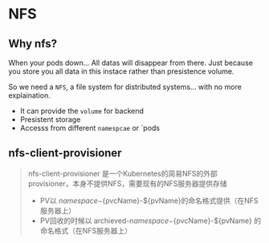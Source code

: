 # NFS

## Why nfs?

When your pods down... All datas will disappear from there.
Just because you store you all data in this instace rather than presistence volume.

So we need a `NFS`, a file system for distributed systems... with no more explaination.

- It can provide the `volume` for backend 
- Presistent storage
- Accesss from different `namespcae` or `pods


## nfs-client-provisioner

>nfs-client-provisioner 是一个Kubernetes的简易NFS的外部provisioner，本身不提供NFS，需要现有的NFS服务器提供存储
>-    PV以 ${namespace}-${pvcName}-${pvName}的命名格式提供（在NFS服务器上）
>-    PV回收的时候以 archieved-${namespace}-${pvcName}-${pvName} 的命名格式（在NFS服务器上）
